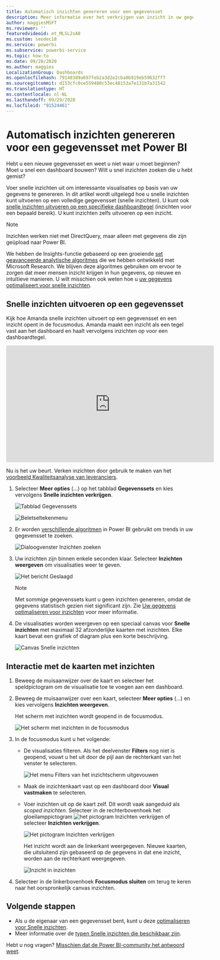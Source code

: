 ```yaml
---
title: Automatisch inzichten genereren voor een gegevensset
description: Meer informatie over het verkrijgen van inzicht in uw gegevenssets en dashboardtegels.
author: maggiesMSFT
ms.reviewer: ''
featuredvideoid: et_MLSL2sA8
ms.custom: seodec18
ms.service: powerbi
ms.subservice: powerbi-service
ms.topic: how-to
ms.date: 09/28/2020
ms.author: maggies
LocalizationGroup: Dashboards
ms.openlocfilehash: 79148389a697feb2a3d2e2cba0b919eb59632ff7
ms.sourcegitcommit: d153cfc0ce559480c53ec48153a7e131b7a31542
ms.translationtype: HT
ms.contentlocale: nl-NL
ms.lasthandoff: 09/29/2020
ms.locfileid: "91524461"
---
```

# <a name="generate-data-insights-on-your-dataset-automatically-with-power-bi"></a>Automatisch inzichten genereren voor een gegevensset met Power BI
Hebt u een nieuwe gegevensset en weet u niet waar u moet beginnen?  Moet u snel een dashboard bouwen?  Wilt u snel inzichten zoeken die u hebt gemist?

Voer snelle inzichten uit om interessante visualisaties op basis van uw gegevens te genereren. In dit artikel wordt uitgelegd hoe u snelle inzichten kunt uitvoeren op een volledige gegevensset (snelle inzichten). U kunt ook [snelle inzichten uitvoeren op een specifieke dashboardtegel](../consumer/end-user-insights.md) (inzichten voor een bepaald bereik). U kunt inzichten zelfs uitvoeren op een inzicht.

> [!NOTE]
> Inzichten werken niet met DirectQuery, maar alleen met gegevens die zijn geüpload naar Power BI.
> 

We hebben de Insights-functie gebaseerd op een groeiende [set geavanceerde analytische algoritmes](../consumer/end-user-insight-types.md) die we hebben ontwikkeld met Microsoft Research. We blijven deze algoritmes gebruiken om ervoor te zorgen dat meer mensen inzicht krijgen in hun gegevens, op nieuwe en intuïtieve manieren. U wilt misschien ook weten hoe u [uw gegevens optimaliseert voor snelle inzichten](service-insights-optimize.md).

## <a name="run-quick-insights-on-a-dataset"></a>Snelle inzichten uitvoeren op een gegevensset
Kijk hoe Amanda snelle inzichten uitvoert op een gegevensset en een inzicht opent in de focusmodus. Amanda maakt een inzicht als een tegel vast aan het dashboard en haalt vervolgens inzichten op voor een dashboardtegel.

<iframe width="560" height="315" src="https://www.youtube.com/embed/et_MLSL2sA8" frameborder="0" allowfullscreen></iframe>


Nu is het uw beurt. Verken inzichten door gebruik te maken van het [voorbeeld Kwaliteitsanalyse van leveranciers](sample-supplier-quality.md).

1. Selecteer **Meer opties** (...) op het tabblad **Gegevenssets** en kies vervolgens **Snelle inzichten verkrijgen**.
   
    ![Tabblad Gegevenssets](media/service-insights/power-bi-ellipses.png)
   
    ![Beletseltekenmenu](media/service-insights/power-bi-tab.png)
2. Er worden [verschillende algoritmen](../consumer/end-user-insight-types.md) in Power BI gebruikt om trends in uw gegevensset te zoeken.
   
    ![Dialoogvenster Inzichten zoeken](media/service-insights/pbi_autoinsightssearching.png)
3. Uw inzichten zijn binnen enkele seconden klaar.  Selecteer **Inzichten weergeven** om visualisaties weer te geven.
   
    ![Het bericht Geslaagd](media/service-insights/pbi_autoinsightsuccess.png)
   
    > [!NOTE]
    > Met sommige gegevenssets kunt u geen inzichten genereren, omdat de gegevens statistisch gezien niet significant zijn.  Zie [Uw gegevens optimaliseren voor inzichten](service-insights-optimize.md) voor meer informatie.
    > 
    
4. De visualisaties worden weergeven op een speciaal canvas voor **Snelle inzichten** met maximaal 32 afzonderlijke kaarten met inzichten. Elke kaart bevat een grafiek of diagram plus een korte beschrijving.
   
    ![Canvas Snelle inzichten](media/service-insights/power-bi-insights.png)

## <a name="interact-with-the-insight-cards"></a>Interactie met de kaarten met inzichten

1. Beweeg de muisaanwijzer over de kaart en selecteer het speldpictogram om de visualisatie toe te voegen aan een dashboard.

2. Beweeg de muisaanwijzer over een kaart, selecteer **Meer opties** (...) en kies vervolgens **Inzichten weergeven**. 

    Het scherm met inzichten wordt geopend in de focusmodus.
   
    ![Het scherm met inzichten in de focusmodus](media/service-insights/power-bi-insight-focus.png)
3. In de focusmodus kunt u het volgende:
   
   * De visualisaties filteren. Als het deelvenster **Filters** nog niet is geopend, vouwt u het uit door de pijl aan de rechterkant van het venster te selecteren.

       ![Het menu Filters van het inzichtscherm uitgevouwen](media/service-insights/power-bi-insights-filter-new.png)
   * Maak de inzichtenkaart vast op een dashboard door **Visual vastmaken** te selecteren.
   * Voer inzichten uit op de kaart zelf. Dit wordt vaak aangeduid als *scoped inzichten*. Selecteer in de rechterbovenhoek het gloeilamppictogram ![het pictogram Inzichten verkrijgen](media/service-insights/power-bi-bulb-icon.png) of selecteer **Inzichten verkrijgen**.
     
       ![Het pictogram Inzichten verkrijgen](media/service-insights/pbi-autoinsights-tile.png)
     
     Het inzicht wordt aan de linkerkant weergegeven. Nieuwe kaarten, die uitsluitend zijn gebaseerd op de gegevens in dat ene inzicht, worden aan de rechterkant weergegeven.
     
       ![Inzicht in inzichten](media/service-insights/power-bi-insights-on-insights-new.png)
4. Selecteer in de linkerbovenhoek **Focusmodus sluiten** om terug te keren naar het oorspronkelijk canvas inzichten.

## <a name="next-steps"></a>Volgende stappen
- Als u de eigenaar van een gegevensset bent, kunt u deze [optimaliseren voor Snelle inzichten](service-insights-optimize.md).
- Meer informatie over de [typen Snelle inzichten die beschikbaar zijn](../consumer/end-user-insight-types.md).

Hebt u nog vragen? [Misschien dat de Power BI-community het antwoord weet](https://community.powerbi.com/).
